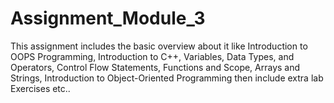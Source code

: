 # Assignment_Module_3
This assignment includes the basic overview about it like Introduction to OOPS Programming, Introduction to C++,  Variables, Data Types, and Operators,  Control Flow Statements, Functions and Scope,  Arrays and Strings, Introduction to Object-Oriented Programming then include extra lab Exercises etc..
